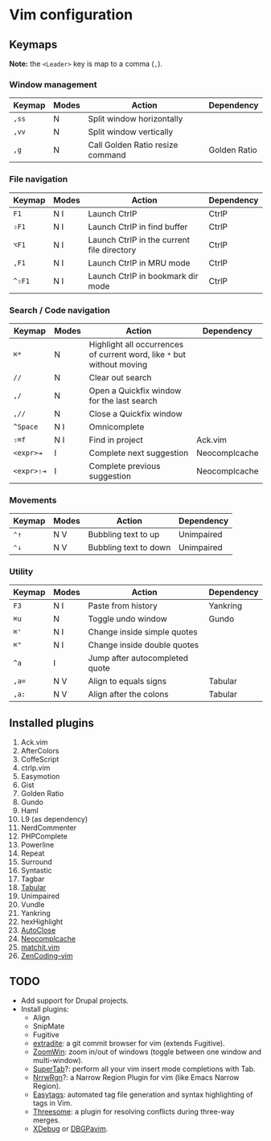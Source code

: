 Vim configuration
=================


Keymaps
-------

**Note:** the `<Leader>` key is map to a comma (`,`).

### Window management

| Keymap   | Modes | Action | Dependency |
|----------|-------|--------|------------|
| `,ss`    | N     | Split window horizontally | |
| `,vv`    | N     | Split window vertically   | |
| `,g`     | N     | Call Golden Ratio resize command | Golden Ratio |

### File navigation

| Keymap   | Modes | Action | Dependency |
|----------|-------|--------|------------|
| `F1`     | N I   | Launch CtrlP | CtrlP
| `⇧F1`    | N I   | Launch CtrlP in find buffer | CtrlP
| `⌥F1`    | N I   | Launch CtrlP in the current file directory | CtrlP
| `,F1`    | N I   | Launch CtrlP in MRU mode | CtrlP
| `^⇧F1`   | N I   | Launch CtrlP in bookmark dir mode | CtrlP

### Search / Code navigation

| Keymap   | Modes | Action | Dependency |
|----------|-------|--------|------------|
| `⌘*`     | N     | Highlight all occurrences of current word, like `*` but without moving | |
| `//`     | N     | Clear out search | |
| `,/`     | N     | Open a Quickfix window for the last search | |
| `,//`    | N     | Close a Quickfix window | |
| `^Space` | N I   | Omnicomplete | |
| `⇧⌘f`    | N I   | Find in project | Ack.vim |
| `<expr>⇥`  | I     | Complete next suggestion | Neocomplcache |
| `<expr>⇧⇥` | I     | Complete previous suggestion | Neocomplcache |

### Movements

| Keymap   | Modes | Action | Dependency |
|----------|-------|--------|------------|
| `⌃↑`     | N   V | Bubbling text to up   | Unimpaired
| `⌃↓`     | N   V | Bubbling text to down | Unimpaired

### Utility

| Keymap   | Modes | Action | Dependency |
|----------|-------|--------|------------|
| `F3`     | N I   | Paste from history | Yankring |
| `⌘u`     | N     | Toggle undo window | Gundo |
| `⌘'`     | N I   | Change inside simple quotes | |
| `⌘"`     | N I   | Change inside double quotes | |
| `^a`     |   I   | Jump after autocompleted quote | |
| `,a=`    | N   V | Align to equals signs | Tabular |
| `,a:`    | N   V | Align after the colons | Tabular |

Installed plugins
-----------------

1. Ack.vim
1. AfterColors
1. CoffeScript
1. ctrlp.vim
1. Easymotion
1. Gist
1. Golden Ratio
1. Gundo
1. Haml
1. L9 (as dependency)
1. NerdCommenter
1. PHPComplete
1. Powerline
1. Repeat
1. Surround
1. Syntastic
1. Tagbar
1. [Tabular][]
1. Unimpaired
1. Vundle
1. Yankring
1. hexHighlight
1. [AutoClose][]
1. [Neocomplcache][]
1. [matchit.vim][matchit]
1. [ZenCoding-vim][zencoding]

TODO
----

* Add support for Drupal projects.
* Install plugins:
    - Align
    - SnipMate
    - Fugitive
    - [extradite](https://github.com/int3/vim-extradite): a git commit browser for vim (extends Fugitive).
    - [ZoomWin](https://github.com/vim-scripts/ZoomWin): zoom in/out of windows (toggle between one window and
      multi-window).
    - [SuperTab](https://github.com/ervandew/supertab/)?: perform all your vim insert mode completions with Tab.
    - [NrrwRgn](https://github.com/chrisbra/NrrwRgn])?: a Narrow Region Plugin for vim (like Emacs Narrow Region).
    - [Easytags](https://github.com/xolox/vim-easytags): automated tag file generation and syntax highlighting of tags
      in Vim.
    - [Threesome](http://stevelosh.com/projects/threesome/): a plugin for resolving conflicts during three-way merges.
    - [XDebug](https://github.com/vim-scripts/Xdebug) or [DBGPavim](https://github.com/vim-scripts/DBGPavim).

[AutoClose]: https://github.com/Townk/vim-autoclose
[Neocomplcache]: https://github.com/vim-scripts/neocomplcache
[matchit]: https://github.com/vim-scripts/matchit.zip
[Tabular]: https://github.com/godlygeek/tabular
[zencoding]: https://github.com/mattn/zencoding-vim

